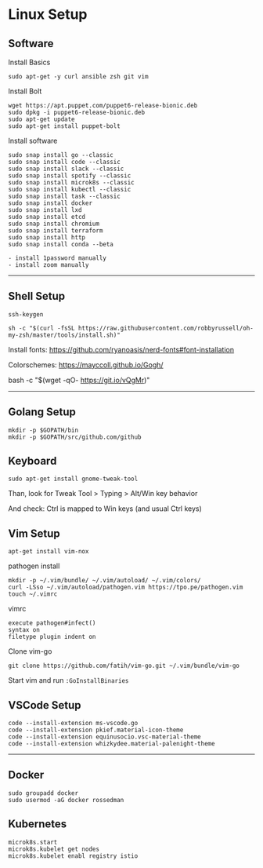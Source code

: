# Linux Setup

## Software

Install Basics

```
sudo apt-get -y curl ansible zsh git vim
```

Install Bolt

```
wget https://apt.puppet.com/puppet6-release-bionic.deb
sudo dpkg -i puppet6-release-bionic.deb
sudo apt-get update
sudo apt-get install puppet-bolt
```

Install software

```
sudo snap install go --classic
sudo snap install code --classic
sudo snap install slack --classic
sudo snap install spotify --classic
sudo snap install microk8s --classic
sudo snap install kubectl --classic
sudo snap install task --classic
sudo snap install docker
sudo snap install lxd
sudo snap install etcd
sudo snap install chromium
sudo snap install terraform
sudo snap install http
sudo snap install conda --beta
```

```
- install 1password manually
- install zoom manually
```

---

## Shell Setup

```
ssh-keygen
```

```
sh -c "$(curl -fsSL https://raw.githubusercontent.com/robbyrussell/oh-my-zsh/master/tools/install.sh)"
```

Install fonts: https://github.com/ryanoasis/nerd-fonts#font-installation

Colorschemes: https://mayccoll.github.io/Gogh/

bash -c  "$(wget -qO- https://git.io/vQgMr)" 

---

## Golang Setup

```
mkdir -p $GOPATH/bin
mkdir -p $GOPATH/src/github.com/github
```

## Keyboard

```
sudo apt-get install gnome-tweak-tool
```

Than, look for Tweak Tool > Typing > Alt/Win key behavior

And check: Ctrl is mapped to Win keys (and usual Ctrl keys)



## Vim Setup

```
apt-get install vim-nox
```

pathogen install

```
mkdir -p ~/.vim/bundle/ ~/.vim/autoload/ ~/.vim/colors/
curl -LSso ~/.vim/autoload/pathogen.vim https://tpo.pe/pathogen.vim
touch ~/.vimrc
```

vimrc

```
execute pathogen#infect()
syntax on
filetype plugin indent on
```

Clone vim-go

```
git clone https://github.com/fatih/vim-go.git ~/.vim/bundle/vim-go
```

Start vim and run `:GoInstallBinaries`

## VSCode Setup

```
code --install-extension ms-vscode.go
code --install-extension pkief.material-icon-theme
code --install-extension equinusocio.vsc-material-theme
code --install-extension whizkydee.material-palenight-theme
```

---

## Docker

```
sudo groupadd docker
sudo usermod -aG docker rossedman
```

## Kubernetes

```
microk8s.start
microk8s.kubelet get nodes
microk8s.kubelet enabl registry istio
```